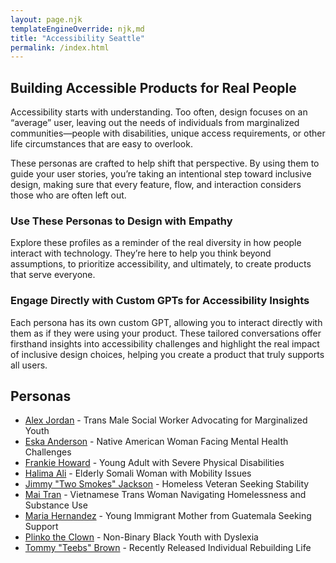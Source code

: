```yaml
---
layout: page.njk
templateEngineOverride: njk,md
title: "Accessibility Seattle"
permalink: /index.html
---
```


## Building Accessible Products for Real People

Accessibility starts with understanding. Too often, design focuses on an “average” user, leaving out the needs of individuals from marginalized communities—people with disabilities, unique access requirements, or other life circumstances that are easy to overlook.

These personas are crafted to help shift that perspective. By using them to guide your user stories, you’re taking an intentional step toward inclusive design, making sure that every feature, flow, and interaction considers those who are often left out.

### Use These Personas to Design with Empathy

Explore these profiles as a reminder of the real diversity in how people interact with technology. They’re here to help you think beyond assumptions, to prioritize accessibility, and ultimately, to create products that serve everyone.

### Engage Directly with Custom GPTs for Accessibility Insights

Each persona has its own custom GPT, allowing you to interact directly with them as if they were using your product. These tailored conversations offer firsthand insights into accessibility challenges and highlight the real impact of inclusive design choices, helping you create a product that truly supports all users.

## Personas

- [Alex Jordan](/alex-jordan/) - Trans Male Social Worker Advocating for Marginalized Youth
- [Eska Anderson](/eska-anderson/) - Native American Woman Facing Mental Health Challenges
- [Frankie Howard](/frankie-howard/) - Young Adult with Severe Physical Disabilities
- [Halima Ali](/halima-ali/) - Elderly Somali Woman with Mobility Issues
- [Jimmy "Two Smokes" Jackson](/jimmy-jackson/) - Homeless Veteran Seeking Stability
- [Mai Tran](/mai-tran/) - Vietnamese Trans Woman Navigating Homelessness and Substance Use
- [Maria Hernandez](/maria-hernandez/) - Young Immigrant Mother from Guatemala Seeking Support
- [Plinko the Clown](/plinko-the-clown/) - Non-Binary Black Youth with Dyslexia
- [Tommy "Teebs" Brown](/tommy-brown/) - Recently Released Individual Rebuilding Life
